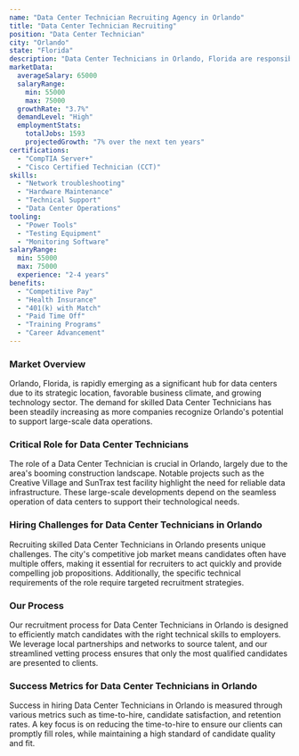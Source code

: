 ```yaml
---
name: "Data Center Technician Recruiting Agency in Orlando"
title: "Data Center Technician Recruiting"
position: "Data Center Technician"
city: "Orlando"
state: "Florida"
description: "Data Center Technicians in Orlando, Florida are responsible for maintaining and monitoring large-scale IT infrastructure within a data center environment."
marketData:
  averageSalary: 65000
  salaryRange:
    min: 55000
    max: 75000
  growthRate: "3.7%"
  demandLevel: "High"
  employmentStats:
    totalJobs: 1593
    projectedGrowth: "7% over the next ten years"
certifications:
  - "CompTIA Server+"
  - "Cisco Certified Technician (CCT)"
skills:
  - "Network troubleshooting"
  - "Hardware Maintenance"
  - "Technical Support"
  - "Data Center Operations"
tooling:
  - "Power Tools"
  - "Testing Equipment"
  - "Monitoring Software"
salaryRange:
  min: 55000
  max: 75000
  experience: "2-4 years"
benefits:
  - "Competitive Pay"
  - "Health Insurance"
  - "401(k) with Match"
  - "Paid Time Off"
  - "Training Programs"
  - "Career Advancement"
---
```


### Market Overview
Orlando, Florida, is rapidly emerging as a significant hub for data centers due to its strategic location, favorable business climate, and growing technology sector. The demand for skilled Data Center Technicians has been steadily increasing as more companies recognize Orlando's potential to support large-scale data operations.

### Critical Role for Data Center Technicians
The role of a Data Center Technician is crucial in Orlando, largely due to the area's booming construction landscape. Notable projects such as the Creative Village and SunTrax test facility highlight the need for reliable data infrastructure. These large-scale developments depend on the seamless operation of data centers to support their technological needs.

### Hiring Challenges for Data Center Technicians in Orlando
Recruiting skilled Data Center Technicians in Orlando presents unique challenges. The city's competitive job market means candidates often have multiple offers, making it essential for recruiters to act quickly and provide compelling job propositions. Additionally, the specific technical requirements of the role require targeted recruitment strategies.

### Our Process
Our recruitment process for Data Center Technicians in Orlando is designed to efficiently match candidates with the right technical skills to employers. We leverage local partnerships and networks to source talent, and our streamlined vetting process ensures that only the most qualified candidates are presented to clients.

### Success Metrics for Data Center Technicians in Orlando
Success in hiring Data Center Technicians in Orlando is measured through various metrics such as time-to-hire, candidate satisfaction, and retention rates. A key focus is on reducing the time-to-hire to ensure our clients can promptly fill roles, while maintaining a high standard of candidate quality and fit.